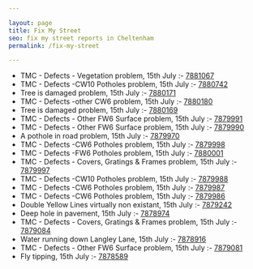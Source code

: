 ```yaml
---

layout: page
title: Fix My Street
seo: fix my street reports in Cheltenham
permalink: /fix-my-street

---
```


<!-- fix_marker starts -->

- TMC - Defects - Vegetation problem, 15th July :- [7881067](https://www.fixmystreet.com/report/7881067)
- TMC - Defects -CW10 Potholes problem, 15th July :- [7880742](https://www.fixmystreet.com/report/7880742)
- Tree is damaged problem, 15th July :- [7880171](https://www.fixmystreet.com/report/7880171)
- TMC - Defects -other CW6 problem, 15th July :- [7880180](https://www.fixmystreet.com/report/7880180)
- Tree is damaged problem, 15th July :- [7880169](https://www.fixmystreet.com/report/7880169)
- TMC - Defects - Other FW6  Surface problem, 15th July :- [7879991](https://www.fixmystreet.com/report/7879991)
- TMC - Defects - Other FW6  Surface problem, 15th July :- [7879990](https://www.fixmystreet.com/report/7879990)
- A pothole in road problem, 15th July :- [7879970](https://www.fixmystreet.com/report/7879970)
- TMC - Defects -CW6 Potholes  problem, 15th July :- [7879998](https://www.fixmystreet.com/report/7879998)
- TMC - Defects -FW6 Potholes problem, 15th July :- [7880001](https://www.fixmystreet.com/report/7880001)
- TMC - Defects - Covers, Gratings & Frames problem, 15th July :- [7879997](https://www.fixmystreet.com/report/7879997)
- TMC - Defects -CW10 Potholes problem, 15th July :- [7879988](https://www.fixmystreet.com/report/7879988)
- TMC - Defects -CW6 Potholes  problem, 15th July :- [7879987](https://www.fixmystreet.com/report/7879987)
- TMC - Defects -CW6 Potholes  problem, 15th July :- [7879986](https://www.fixmystreet.com/report/7879986)
- Double Yellow Lines virtually non existant, 15th July :- [7879242](https://www.fixmystreet.com/report/7879242)
- Deep hole in pavement, 15th July :- [7878974](https://www.fixmystreet.com/report/7878974)
- TMC - Defects - Covers, Gratings & Frames problem, 15th July :- [7879084](https://www.fixmystreet.com/report/7879084)
- Water running down Langley Lane, 15th July :- [7878916](https://www.fixmystreet.com/report/7878916)
- TMC - Defects - Other FW6  Surface problem, 15th July :- [7879081](https://www.fixmystreet.com/report/7879081)
- Fly tipping, 15th July :- [7878589](https://www.fixmystreet.com/report/7878589)

<!-- fix_marker ends -->
